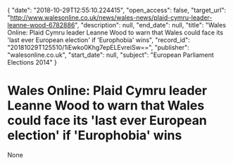 {
  "date": "2018-10-29T12:55:10.224415", 
  "open_access": false, 
  "target_url": "http://www.walesonline.co.uk/news/wales-news/plaid-cymru-leader-leanne-wood-6782886", 
  "description": null, 
  "end_date": null, 
  "title": "Wales Online: Plaid Cymru leader Leanne Wood to warn that Wales could face its 'last ever European election' if 'Europhobia' wins", 
  "record_id": "20181029T125510/1iEwko0Khg7epELEvreiSw==", 
  "publisher": "walesonline.co.uk", 
  "start_date": null, 
  "subject": "European Parliament Elections 2014"
}

# Wales Online: Plaid Cymru leader Leanne Wood to warn that Wales could face its 'last ever European election' if 'Europhobia' wins

None